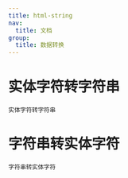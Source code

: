 ```yaml
---
title: html-string
nav:
  title: 文档
group:
  title: 数据转换
---
```


# 实体字符转字符串

<code src="./HtmlToString.tsx">实体字符转字符串</code>

# 字符串转实体字符

<code src="./StringToHtml.tsx">字符串转实体字符</code>

